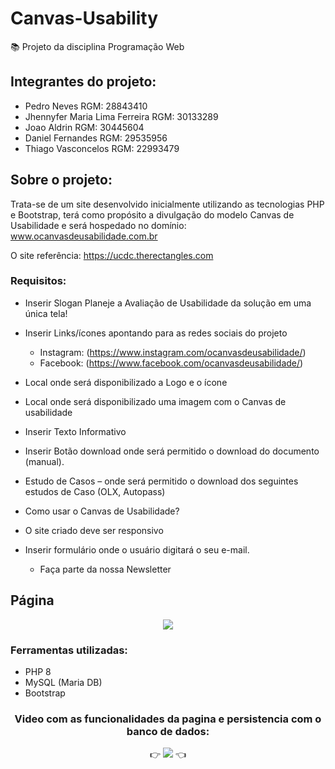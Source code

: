 # Canvas-Usability
📚 Projeto da disciplina Programação Web

## Integrantes do projeto:

- Pedro Neves RGM: 28843410
- Jhennyfer Maria Lima Ferreira RGM: 30133289
- Joao Aldrin RGM: 30445604
- Daniel Fernandes RGM: 29535956
- Thiago Vasconcelos RGM: 22993479

## Sobre o projeto:

Trata-se de um site desenvolvido inicialmente utilizando as tecnologias PHP e Bootstrap, terá como propósito a divulgação do modelo Canvas de Usabilidade e será hospedado no domínio: www.ocanvasdeusabilidade.com.br

O site referência: https://ucdc.therectangles.com

### Requisitos:

-	Inserir Slogan Planeje a Avaliação de Usabilidade da solução em uma única tela!

-	Inserir Links/ícones apontando para as redes sociais do projeto
    - Instagram: (https://www.instagram.com/ocanvasdeusabilidade/)
    - Facebook: (https://www.facebook.com/ocanvasdeusabilidade/)

-	Local onde será disponibilizado a Logo e o ícone

 
-	Local onde será disponibilizado uma imagem com o Canvas de usabilidade 
 
-	Inserir Texto Informativo


-	Inserir Botão download onde será permitido o download do documento (manual).

-	Estudo de Casos – onde será permitido o download dos seguintes estudos de Caso (OLX, Autopass)

- Como usar o Canvas de Usabilidade?

-	O site criado deve ser responsivo

-	Inserir formulário onde o usuário digitará o seu e-mail.
    -	Faça parte da nossa Newsletter


## Página

<div align="center">
  <img src="https://user-images.githubusercontent.com/55400486/204928873-6c64d3a5-1018-4dee-878d-5c72aa33bf55.png"/>
 </div>
 
 ### Ferramentas utilizadas:
 - PHP 8
 - MySQL (Maria DB)
 - Bootstrap
 
 <div align="center">
 <h3>Video com as funcionalidades da pagina e persistencia com o banco de dados:</h3>
 👉 <a href="https://youtu.be/ObIE9LkvKw0" target="_blank"><img src="https://img.shields.io/badge/-Youtube-%23FF0000?style=for-the-badge&logo=youtube&logoColor=white" target="_blank"></a> 👈
</div>
